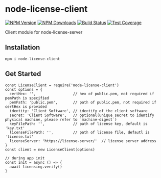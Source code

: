 # node-license-client
[![NPM Version][npm-image]][npm-url]
[![NPM Downloads][downloads-image]][downloads-url]
[![Build Status][travis-image]][travis-url]
[![Test Coverage][coveralls-image]][coveralls-url]

Client module for node-license-server

## Installation 

```
npm i node-license-client
```

## Get Started

```
const LicenseClient = require('node-license-client')
const options = {
  certHex: '',                 // hex of public.pem, not required if pemPath is specified
  pemPath: 'public.pem',       // path of public.pem, not required if certHex is provided
  identity: 'Client Software', // identify of the client software 
  secret: 'Client Software',   // optional(unique secret to identify physical machine, please refer to `machine-digest`)
  keyFilePath: '',             // path of license key, default is 'key.txt'
  licenseFilePath: '',         // path of license file, defautl is 'license.txt'
  licenseServer: 'https://license-server/'  // license server address
}
const client = new LicenseClient(options)

// during app init
const init = async () => {
  await licensing.verify()
}

```

 
[npm-image]: https://img.shields.io/npm/v/node-license-client.svg
[npm-url]: https://npmjs.org/package/node-license-client
[travis-image]: https://img.shields.io/travis/devfans/node-license-client/master.svg
[travis-url]: https://travis-ci.org/devfans/node-license-client
[coveralls-image]: https://img.shields.io/coveralls/devfans/node-license-client/master.svg
[coveralls-url]: https://coveralls.io/r/devfans/node-license-client?branch=master
[downloads-image]: https://img.shields.io/npm/dm/node-license-client.svg
[downloads-url]: https://npmjs.org/package/node-license-client

